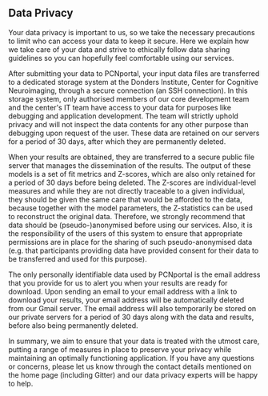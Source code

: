 ## Data Privacy

Your data privacy is important to us, so we take the necessary precautions to limit who can access your data to keep it secure. Here we explain how we take care of your data and strive to ethically follow data sharing guidelines so you can hopefully feel comfortable using our services.

After submitting your data to PCNportal, your input data files are transferred to a dedicated storage system at the Donders Institute, Center for Cognitive Neuroimaging, through a secure connection (an SSH connection). In this storage system, only authorised members of our core development team and the center's IT team have access to your data for purposes like debugging and application development. The team will strictly uphold privacy and will not inspect the data contents for any other purpose than debugging upon request of the user. These data are retained on our servers for a period of 30 days, after which they are permanently deleted.

When your results are obtained, they are transferred to a secure public file server that manages the dissemination of the results. The output of these models is a set of fit metrics and Z-scores, which are also only retained for a period of 30 days before being deleted. The Z-scores are individual-level measures and while they are not directly traceable to a given individual, they should be given the same care that would be afforded to the data, because together with the model parameters, the Z-statistics can be used to reconstruct the original data. Therefore, we strongly recommend that data should be (pseudo-)anonymised before using our services. Also, it is the responsibility of the users of this system to ensure that appropriate permissions are in place for the sharing of such pseudo-anonymised data (e.g. that participants providing data have provided consent for their data to be transferred and used for this purpose).

The only personally identifiable data used by PCNportal is the email address that you provide for us to alert you when your results are ready for download. Upon sending an email to your email address with a link to download your results, your email address will be automatically deleted from our Gmail server. The email address will also temporarily be stored on our private servers for a period of 30 days along with the data and results, before also being permanently deleted.

In summary, we aim to ensure that your data is treated with the utmost care, putting a range of measures in place to preserve your privacy while maintaining an optimally functioning application. If you have any questions or concerns, please let us know through the contact details mentioned on the home page (including Gitter) and our data privacy experts will be happy to help.
